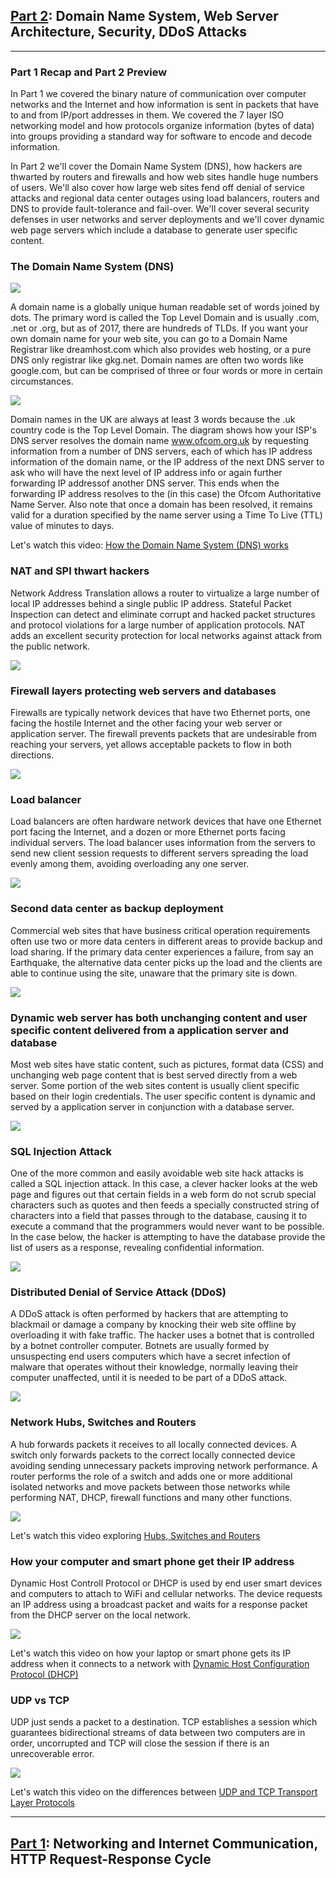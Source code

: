 ## [Part 2]: Domain Name System, Web Server Architecture, Security, DDoS Attacks

[Part 2]: https://product-college-labs.github.io/Core-How-the-Internet-Works/Part2

---

### Part 1 Recap and Part 2 Preview

In Part 1 we covered the binary nature of communication over computer networks and the Internet and how information is sent in packets that have to and from IP/port addresses in them. We covered the 7 layer ISO networking model and how protocols organize information (bytes of data) into groups providing a standard way for software to encode and decode information.

In Part 2 we'll cover the Domain Name System (DNS), how hackers are thwarted by routers and firewalls and how web sites handle huge numbers of users.  We'll also cover how large web sites fend off denial of service attacks and regional data center outages using load balancers, routers and DNS to provide fault-tolerance and fail-over. We'll cover several security defenses in user networks and server deployments and we'll cover dynamic web page servers which include a database to generate user specific content.

### The Domain Name System (DNS)

![](images/DomainNames.png)

A domain name is a globally unique human readable set of words joined by dots. The primary word is called the Top Level Domain and is usually .com, .net or .org, but as of 2017, there are hundreds of TLDs. If you want your own domain name for your web site, you can go to a Domain Name Registrar like dreamhost.com which also provides web hosting, or a pure DNS only registrar like gkg.net. Domain names are often two words like google.com, but can be comprised of three or four words or more in certain circumstances.

![](images/DNSProcess.png)

Domain names in the UK are always at least 3 words because the .uk country code is the Top Level Domain. The diagram shows how your ISP's DNS server resolves the domain name www.ofcom.org.uk by requesting information from a number of DNS servers, each of which has IP address information of the domain name, or the IP address of the next DNS server to ask who will have the next level of IP address info or again further forwarding IP addressof another DNS server. This ends when the forwarding IP address resolves to the (in this case) the Ofcom Authoritative Name Server. Also note that once a domain has been resolved, it remains valid for a duration specified by the name server using a Time To Live (TTL) value of minutes to days.

Let's watch this video: [How the Domain Name System (DNS) works](https://www.youtube.com/watch?v=GlZC4Jwf3xQ)

### NAT and SPI thwart hackers

Network Address Translation allows a router to virtualize a large number of local IP addresses behind a single public IP address. Stateful Packet Inspection can detect and eliminate corrupt and hacked packet structures and protocol violations for a large number of application protocols. NAT adds an excellent security protection for local networks against attack from the public network.

![](images/FireWall.png)

### Firewall layers protecting web servers and databases

Firewalls are typically network devices that have two Ethernet ports, one facing the hostile Internet and the other facing your web server or application server. The firewall prevents packets that are undesirable from reaching your servers, yet allows acceptable packets to flow in both directions.

![](images/ServerDefenses.png)

### Load balancer

Load balancers are often hardware network devices that have one Ethernet port facing the Internet, and a dozen or more Ethernet ports facing individual servers. The load balancer uses information from the servers to send new client session requests to different servers spreading the load evenly among them, avoiding overloading any one server.

![](images/LoadBalancer.png)

### Second data center as backup deployment

Commercial web sites that have business critical operation requirements often use two or more data centers in different areas to provide backup and load sharing. If the primary data center experiences a failure, from say an Earthquake, the alternative data center picks up the load and the clients are able to continue using the site, unaware that the primary site is down.

![](images/RedundantDataCenter.png)

### Dynamic web server has both unchanging content and user specific content delivered from a application server and database

Most web sites have static content, such as pictures, format data (CSS) and unchanging web page content that is best served directly from a web server. Some portion of the web sites content is usually client specific based on their login credentials. The user specific content is dynamic and served by a application server in conjunction with a database server.

![](images/DynamicWebContent.png)

### SQL Injection Attack

One of the more common and easily avoidable web site hack attacks is called a SQL injection attack. In this case, a clever hacker looks at the web page and figures out that certain fields in a web form do not scrub special characters such as quotes and then feeds a specially constructed string of characters into a field that passes through to the database, causing it to execute a command that the programmers would never want to be possible. In the case below, the hacker is attempting to have the database provide the list of users as a response, revealing confidential information.

![](images/SQLInjection.png)

### Distributed Denial of Service Attack (DDoS)

A DDoS attack is often performed by hackers that are attempting to blackmail or damage a company by knocking their web site offline by overloading it with fake traffic. The hacker uses a botnet that is controlled by a botnet controller computer. Botnets are usually formed by unsuspecting end users computers which have a secret infection of malware that operates without their knowledge, normally leaving their computer unaffected, until it is needed to be part of a DDoS attack.

![](images/DDOS.png)

### Network Hubs, Switches and Routers

A hub forwards packets it receives to all locally connected devices. A switch only forwards packets to the correct locally connected device avoiding sending unnecessary packets improving network performance. A router performs the role of a switch and adds one or more additional isolated networks and move packets between those networks while performing NAT, DHCP, firewall functions and many other functions.

![](images/HubVersusSwitch.png)

Let's watch this video exploring [Hubs, Switches and Routers](https://www.youtube.com/watch?v=Ofjsh_E4HFY)

### How your computer and smart phone get their IP address

Dynamic Host Controll Protocol or DHCP is used by end user smart devices and computers to attach to WiFi and cellular networks. The device requests an IP address using a broadcast packet and waits for a response packet from the DHCP server on the local network.

![](images/DHCP.png)

Let's watch this video on how your laptop or smart phone gets its IP address when it connects to a network with [Dynamic Host Configuration Protocol (DHCP)](https://www.youtube.com/watch?v=RUZohsAxPxQ)

### UDP vs TCP

UDP just sends a packet to a destination. TCP establishes a session which guarantees bidirectional streams of data between two computers are in order, uncorrupted and TCP will close the session if there is an unrecoverable error.

![](images/TCPvsUDP.png)

Let's watch this video on the differences between [UDP and TCP Transport Layer Protocols](https://www.youtube.com/watch?v=Vdc8TCESIg8)

---

## [Part 1]: Networking and Internet Communication, HTTP Request-Response Cycle

[Part 1]: https://product-college-labs.github.io/Core-How-the-Internet-Works/Part1
